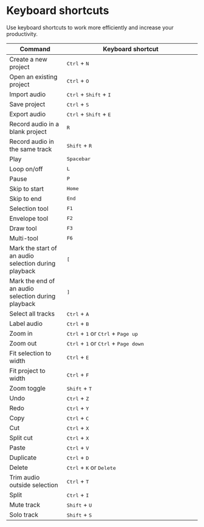 # Keyboard shortcuts

Use keyboard shortcuts to work more efficiently and increase your productivity.

<table>
<thead>
  <tr>
    <th width="30%">Command</th>
    <th>Keyboard shortcut</th>
  </tr>
</thead>
<tbody>
  <tr>
    <td>Create a new project</td>
    <td><kbd>Ctrl</kbd> + <kbd>N</kbd></td>
  </tr>
  <tr>
    <td>Open an existing project</td>
    <td><kbd>Ctrl</kbd> + <kbd>O</kbd></td>
  </tr>
  <tr>
    <td>Import audio</td>
    <td><kbd>Ctrl</kbd> + <kbd>Shift</kbd> + <kbd>I</kbd></td>
  </tr>
  <tr>
    <td>Save project</td>
    <td><kbd>Ctrl</kbd> + <kbd>S</kbd></td>
  </tr>
  <tr>
    <td>Export audio</td>
    <td><kbd>Ctrl</kbd> + <kbd>Shift</kbd> + <kbd>E</kbd></td>
  </tr>
  <tr>
    <td>Record audio in a blank project</td>
    <td><kbd>R</kbd></td>
  </tr>
  <tr>
    <td>Record audio in the same track</td>
    <td><kbd>Shift</kbd> + <kbd>R</kbd></td>
  </tr>
  <tr>
    <td>Play</td>
    <td><kbd>Spacebar</kbd></td>
  </tr>
  <tr>
    <td>Loop on/off</td>
    <td><kbd>L</kbd></td>
  </tr>
  <tr>
    <td>Pause</td>
    <td><kbd>P</kbd></td>
  </tr>
  <tr>
    <td>Skip to start</td>
    <td><kbd>Home</kbd></td>
  </tr>
  <tr>
    <td>Skip to end</td>
    <td><kbd>End</kbd></td>
  </tr>
  <tr>
    <td>Selection tool</td>
    <td><kbd>F1</kbd></td>
  </tr>
  <tr>
    <td>Envelope tool</td>
    <td><kbd>F2</kbd></td>
  </tr>
  <tr>
    <td>Draw tool</td>
    <td><kbd>F3</kbd></td>
  </tr>
  <tr>
    <td>Multi-tool</td>
    <td><kbd>F6</kbd></td>
  </tr>
  <tr>
    <td>Mark the start of an audio selection during playback</td>
    <td><kbd>[</kbd></td>
  </tr>
  <tr>
    <td>Mark the end of an audio selection during playback</td>
    <td><kbd>]</kbd></td>
  </tr>
  <tr>
    <td>Select all tracks</td>
    <td><kbd>Ctrl</kbd> + <kbd>A</kbd></td>
  </tr>
  <tr>
    <td>Label audio</td>
    <td><kbd>Ctrl</kbd> + <kbd>B</kbd></td>
  </tr>           
  <tr>
    <td>Zoom in</td>
    <td><kbd>Ctrl</kbd> + <kbd>1</kbd> or <kbd>Ctrl</kbd> + <kbd>Page up</kbd></td>
  </tr>   
  <tr>
    <td>Zoom out</td>
    <td><kbd>Ctrl</kbd> + <kbd>1</kbd> or <kbd>Ctrl</kbd> + <kbd>Page down</kbd></td>
  </tr>   
  <tr>
    <td>Fit selection to width</td>
    <td><kbd>Ctrl</kbd> + <kbd>E</kbd></td>
  </tr>   
  <tr>
    <td>Fit project to width</td>
    <td><kbd>Ctrl</kbd> + <kbd>F</kbd></td>
  </tr>
    <tr>
    <td>Zoom toggle</td>
    <td><kbd>Shift</kbd> + <kbd>T</kbd></td>
  </tr>
    <tr>
    <td>Undo</td>
    <td><kbd>Ctrl</kbd> + <kbd>Z</kbd></td>
  </tr>
    <tr>
    <td>Redo</td>
    <td><kbd>Ctrl</kbd> + <kbd>Y</kbd></td>
  </tr>
    <tr>
    <td>Copy</td>
    <td><kbd>Ctrl</kbd> + <kbd>C</kbd></td>
  </tr>
    <tr>
    <td>Cut</td>
    <td><kbd>Ctrl</kbd> + <kbd>X</kbd></td>
  </tr>
    <tr>
    <td>Split cut</td>
    <td><kbd>Ctrl</kbd> + <kbd>X</kbd></td>
  </tr>
    <tr>
    <td>Paste</td>
    <td><kbd>Ctrl</kbd> + <kbd>V</kbd></td>
  </tr>
    <tr>
    <td>Duplicate</td>
    <td><kbd>Ctrl</kbd> + <kbd>D</kbd></td>
  </tr>
    <tr>
    <td>Delete</td>
    <td><kbd>Ctrl</kbd> + <kbd>K</kbd> or <kbd>Delete</kbd></td>
  </tr>
  <tr>
    <td>Trim audio outside selection</td>
    <td><kbd>Ctrl</kbd> + <kbd>T</kbd></td>
  </tr>
  <tr>
    <td>Split</td>
    <td><kbd>Ctrl</kbd> + <kbd>I</kbd></td>
  </tr>
  <tr>
    <td>Mute track</td>
    <td><kbd>Shift</kbd> + <kbd>U</kbd></td>
  </tr>
  <tr>
    <td>Solo track</td>
    <td><kbd>Shift</kbd> + <kbd>S</kbd></td>
  </tr>                                                             
</tbody>
</table>

<br/>





















